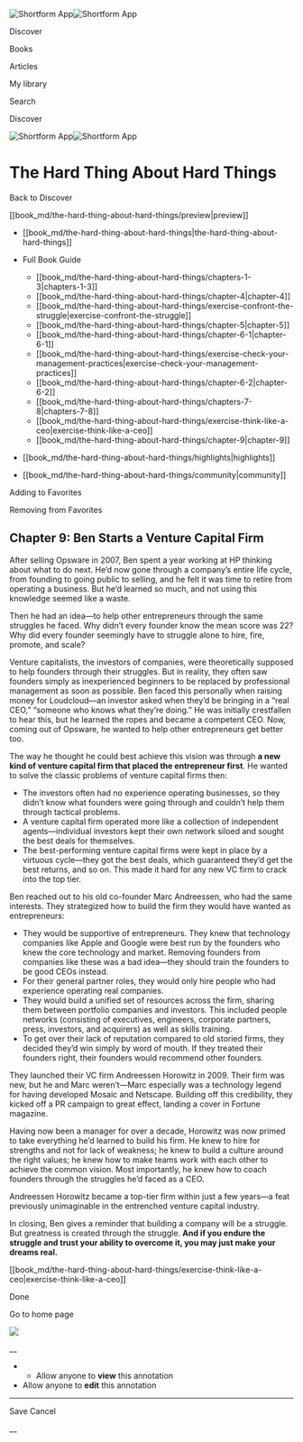 ![Shortform App](/img/logo.36a2399e.svg)![Shortform App](/img/logo-dark.70c1b072.svg)

Discover

Books

Articles

My library

Search

Discover

![Shortform App](/img/logo.36a2399e.svg)![Shortform App](/img/logo-dark.70c1b072.svg)

# The Hard Thing About Hard Things

Back to Discover

[[book_md/the-hard-thing-about-hard-things/preview|preview]]

  * [[book_md/the-hard-thing-about-hard-things|the-hard-thing-about-hard-things]]
  * Full Book Guide

    * [[book_md/the-hard-thing-about-hard-things/chapters-1-3|chapters-1-3]]
    * [[book_md/the-hard-thing-about-hard-things/chapter-4|chapter-4]]
    * [[book_md/the-hard-thing-about-hard-things/exercise-confront-the-struggle|exercise-confront-the-struggle]]
    * [[book_md/the-hard-thing-about-hard-things/chapter-5|chapter-5]]
    * [[book_md/the-hard-thing-about-hard-things/chapter-6-1|chapter-6-1]]
    * [[book_md/the-hard-thing-about-hard-things/exercise-check-your-management-practices|exercise-check-your-management-practices]]
    * [[book_md/the-hard-thing-about-hard-things/chapter-6-2|chapter-6-2]]
    * [[book_md/the-hard-thing-about-hard-things/chapters-7-8|chapters-7-8]]
    * [[book_md/the-hard-thing-about-hard-things/exercise-think-like-a-ceo|exercise-think-like-a-ceo]]
    * [[book_md/the-hard-thing-about-hard-things/chapter-9|chapter-9]]
  * [[book_md/the-hard-thing-about-hard-things/highlights|highlights]]
  * [[book_md/the-hard-thing-about-hard-things/community|community]]



Adding to Favorites 

Removing from Favorites 

## Chapter 9: Ben Starts a Venture Capital Firm

After selling Opsware in 2007, Ben spent a year working at HP thinking about what to do next. He’d now gone through a company’s entire life cycle, from founding to going public to selling, and he felt it was time to retire from operating a business. But he’d learned so much, and not using this knowledge seemed like a waste.

Then he had an idea—to help other entrepreneurs through the same struggles he faced. Why didn’t every founder know the mean score was 22? Why did every founder seemingly have to struggle alone to hire, fire, promote, and scale?

Venture capitalists, the investors of companies, were theoretically supposed to help founders through their struggles. But in reality, they often saw founders simply as inexperienced beginners to be replaced by professional management as soon as possible. Ben faced this personally when raising money for Loudcloud—an investor asked when they’d be bringing in a “real CEO,” “someone who knows what they’re doing.” He was initially crestfallen to hear this, but he learned the ropes and became a competent CEO. Now, coming out of Opsware, he wanted to help other entrepreneurs get better too.

The way he thought he could best achieve this vision was through **a new kind of venture capital firm that placed the entrepreneur first**. He wanted to solve the classic problems of venture capital firms then:

  * The investors often had no experience operating businesses, so they didn’t know what founders were going through and couldn’t help them through tactical problems.
  * A venture capital firm operated more like a collection of independent agents—individual investors kept their own network siloed and sought the best deals for themselves.
  * The best-performing venture capital firms were kept in place by a virtuous cycle—they got the best deals, which guaranteed they’d get the best returns, and so on. This made it hard for any new VC firm to crack into the top tier.



Ben reached out to his old co-founder Marc Andreessen, who had the same interests. They strategized how to build the firm they would have wanted as entrepreneurs:

  * They would be supportive of entrepreneurs. They knew that technology companies like Apple and Google were best run by the founders who knew the core technology and market. Removing founders from companies like these was a bad idea—they should train the founders to be good CEOs instead.
  * For their general partner roles, they would only hire people who had experience operating real companies.
  * They would build a unified set of resources across the firm, sharing them between portfolio companies and investors. This included people networks (consisting of executives, engineers, corporate partners, press, investors, and acquirers) as well as skills training.
  * To get over their lack of reputation compared to old storied firms, they decided they’d win simply by word of mouth. If they treated their founders right, their founders would recommend other founders.



They launched their VC firm Andreessen Horowitz in 2009. Their firm was new, but he and Marc weren’t—Marc especially was a technology legend for having developed Mosaic and Netscape. Building off this credibility, they kicked off a PR campaign to great effect, landing a cover in Fortune magazine.

Having now been a manager for over a decade, Horowitz was now primed to take everything he’d learned to build his firm. He knew to hire for strengths and not for lack of weakness; he knew to build a culture around the right values; he knew how to make teams work with each other to achieve the common vision. Most importantly, he knew how to coach founders through the struggles he’d faced as a CEO.

Andreessen Horowitz became a top-tier firm within just a few years—a feat previously unimaginable in the entrenched venture capital industry.

In closing, Ben gives a reminder that building a company will be a struggle. But greatness is created through the struggle. **And if you endure the struggle and trust your ability to overcome it, you may just make your dreams real.**

[[book_md/the-hard-thing-about-hard-things/exercise-think-like-a-ceo|exercise-think-like-a-ceo]]

Done

Go to home page 

![](https://bat.bing.com/action/0?ti=56018282&Ver=2&mid=ef6507ff-db47-4f5d-a81f-4f85411b4a40&sid=1711133063fa11eebdec89a8b8ae3bbc&vid=171147a063fa11eea7440fcfeb230d96&vids=0&msclkid=N&pi=0&lg=en-US&sw=800&sh=600&sc=24&nwd=1&tl=Shortform%20%7C%20Book&p=https%3A%2F%2Fwww.shortform.com%2Fapp%2Fbook%2Fthe-hard-thing-about-hard-things%2Fchapter-9&r=&lt=351&evt=pageLoad&sv=1&rn=209820)

__

  *   * Allow anyone to **view** this annotation
  * Allow anyone to **edit** this annotation



* * *

Save Cancel

__



